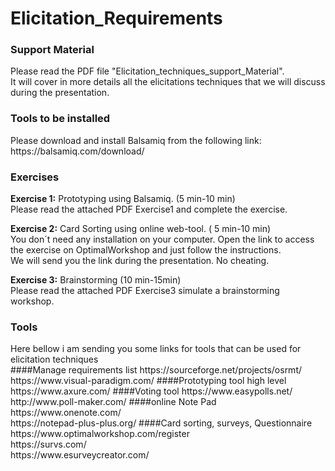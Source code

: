# Elicitation_Requirements


<h3>Support Material</h3>
Please read the PDF file "Elicitation_techniques_support_Material".<br />
It will cover in more details all the elicitations techniques that we will discuss during the presentation.<br />

<h3>Tools to be installed</h3>
Please download and install Balsamiq from the following link:<br />
https://balsamiq.com/download/<br />

<h3> Exercises</h3>
<b>Exercise 1:</b> Prototyping using Balsamiq. (5 min-10 min)</br >
Please read the attached PDF Exercise1 and complete the exercise.<br />


<b>Exercise 2:</b> Card Sorting using online web-tool. ( 5 min-10 min)</br >
You don´t need any installation on your computer. Open the link to access the exercise on OptimalWorkshop and just follow the instructions.<br />
We will send you the link during the presentation. No cheating.<br />

<b>Exercise 3:</b> Brainstorming  (10 min-15min)</br >
Please read the attached PDF Exercise3 simulate a brainstorming workshop.<br />

<h3>Tools</h3>
Here bellow i am sending you some links for tools that can be used for elicitation techniques<br />
####Manage requirements list
https://sourceforge.net/projects/osrmt/<br />
https://www.visual-paradigm.com/
####Prototyping tool high level
https://www.axure.com/
####Voting tool 
https://www.easypolls.net/<br />
http://www.poll-maker.com/
####online Note Pad
https://www.onenote.com/<br />
https://notepad-plus-plus.org/
####Card sorting, surveys, Questionnaire
https://www.optimalworkshop.com/register<br />
https://survs.com/<br />
https://www.esurveycreator.com/



